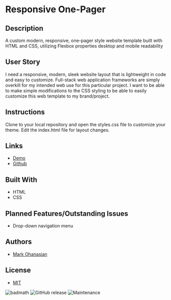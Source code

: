 # Responsive One-Pager

## Description
A custom modern, responsive, one-pager style website template built with HTML and CSS, utilizing Flexbox properties desktop and mobile readability

## User Story
I need a responsive, modern, sleek website layout that is lightweight in code and easy to customize. Full-stack web application frameworks are simply overkill for my intended web use for this particular project. I want to be able to make simple modifications to the CSS styling to be able to easily customize this web template to my brand/project.

## Instructions
Clone to your  local repository and open the styles.css file to customize your theme. Edit the index.html file for layout changes.

## Links
* [Demo](https://markohanesian.github.io/responsive-one-pager/)
* [Github](https://github.com/markohanesian/responsive-one-pager)

## Built With
* HTML
* CSS

## Planned Features/Outstanding Issues
* Drop-down navigation menu

## Authors
* [Mark Ohanasian](https://github.com/markohanesian) 

## License

* [MIT](https://opensource.org/licenses/MIT)

![badmath](https://img.shields.io/github/languages/top/nielsenjared/badmath)
![GitHub release](https://img.shields.io/github/v/release/markohanesian/Burger-Logger)
![Maintenance](https://img.shields.io/badge/Maintained%3F-yes-green.svg)
